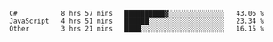 <!--START_SECTION:waka-->

```text
C#           8 hrs 57 mins   ██████████▓░░░░░░░░░░░░░░   43.06 %
JavaScript   4 hrs 51 mins   ██████░░░░░░░░░░░░░░░░░░░   23.34 %
Other        3 hrs 21 mins   ████░░░░░░░░░░░░░░░░░░░░░   16.15 %
```

<!--END_SECTION:waka-->
